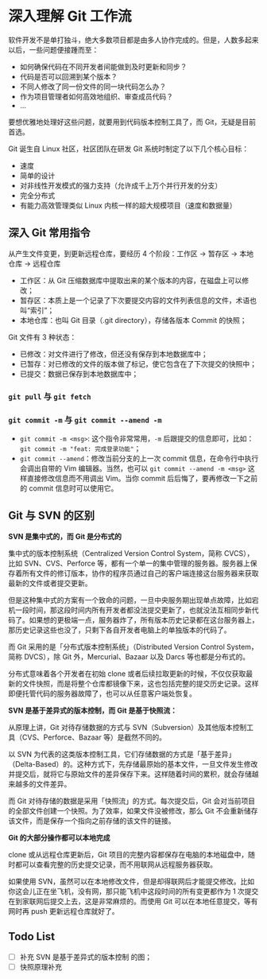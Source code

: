 # 深入理解 Git 工作流

软件开发不是单打独斗，绝大多数项目都是由多人协作完成的。但是，人数多起来以后，一些问题便接踵而至：

* 如何确保代码在不同开发者间能做到及时更新和同步？
* 代码是否可以回溯到某个版本？
* 不同人修改了同一份文件的同一块代码怎么办？
* 作为项目管理者如何高效地组织、审查成员代码？
* ...

要想优雅地处理好这些问题，就要用到代码版本控制工具了，而 Git，无疑是目前首选。

Git 诞生自 Linux 社区，社区团队在研发 Git 系统时制定了以下几个核心目标：

* 速度
* 简单的设计
* 对非线性开发模式的强力支持（允许成千上万个并行开发的分支）
* 完全分布式
* 有能力高效管理类似 Linux 内核一样的超大规模项目（速度和数据量）

## 深入 Git 常用指令

从产生文件变更，到更新远程仓库，要经历 4 个阶段：工作区 -> 暂存区 -> 本地仓库 -> 远程仓库

* 工作区：从 Git 压缩数据库中提取出来的某个版本的内容，在磁盘上可以修改；
* 暂存区：本质上是一个记录了下次要提交内容的文件列表信息的文件，术语也叫“索引”；
* 本地仓库：也叫 Git 目录（.git directory），存储各版本 Commit 的快照；

Git 文件有 3 种状态：

* 已修改：对文件进行了修改，但还没有保存到本地数据库中；
* 已暂存：对已修改的文件的版本做了标记，使它包含在了下次提交的快照中；
* 已提交：数据已保存到本地数据库中；

### `git pull` 与 `git fetch`

### `git commit -m` 与 `git commit --amend -m`

* `git commit -m <msg>`: 这个指令非常常用，`-m` 后跟提交的信息即可，比如：`git commit -m "feat: 完成登录功能"`；
* `git commit --amend`：修改当前分支的上一次 commit 信息，在命令行中执行会调出自带的 Vim 编辑器。当然，也可以 `git commit --amend -m <msg>` 这样直接修改信息而不用调出 Vim。当你 commit 后后悔了，要再修改一下之前的 commit 信息时可以使用它。

## Git 与 SVN 的区别

**SVN 是集中式的，而 Git 是分布式的**

集中式的版本控制系统（Centralized Version Control System，简称 CVCS），比如 SVN、CVS、Perforce 等，都有一个单一的集中管理的服务器。服务器上保存着所有文件的修订版本，协作的程序员通过自己的客户端连接这台服务器来获取最新的文件或者提交更新。

但是这种集中式的方案有一个致命的问题，一旦中央服务期出现单点故障，比如宕机一段时间，那这段时间内所有开发者都没法提交更新了，也就没法互相同步新代码了。如果想的更极端一点，服务器炸了，所有版本历史记录都在这台服务器上，那历史记录这些也没了，只剩下各自开发者电脑上的单独版本的代码了。

而 Git 采用的是「分布式版本控制系统」（Distributed Version Control System，简称 DVCS），除 Git 外，Mercurial、Bazaar 以及 Darcs 等也都是分布式的。

分布式意味着各个开发者在初始 clone 或者后续拉取更新的时候，不仅仅获取最新的文件快照，而是将整个仓库都镜像下来，这也包括完整的提交历史记录。这样即便托管代码的服务器故障了，也可以从任意客户端处恢复。

**SVN 是基于差异式的版本控制，而 Git 是基于快照流：**

从原理上讲，Git 对待存储数据的方式与 SVN（Subversion）及其他版本控制工具（CVS、Perforce、Bazaar 等）是截然不同的。

以 SVN 为代表的这类版本控制工具，它们存储数据的方式是「基于差异」（Delta-Based）的。这种方式下，先存储最原始的基本文件，一旦文件发生修改并提交后，就将它与原始文件的差异保存下来。这样随着时间的累积，就会存储越来越多的文件差异。

而 Git 对待存储的数据是采用「快照流」的方式。每次提交后，Git 会对当前项目的全部文件创建一个快照。为了效率，如果文件没被修改，那么 Git 不会重新储存该文件，而是保存一个指向之前存储的该文件的链接。

**Git 的大部分操作都可以本地完成**

clone 或从远程仓库更新后，Git 项目的完整内容都保存在电脑的本地磁盘中，随时都可以查看完整的历史提交记录，而不用联网从远程服务器获取。

如果使用 SVN，虽然可以在本地修改文件，但是却得联网后才能提交修改。比如你这会儿正在坐飞机，没有网，那只能飞机中这段时间的所有变更都作为 1 次提交在到家联网后提交上去，这是非常麻烦的。而使用 Git 可以在本地任意提交，等有网时再 push 更新远程仓库就好了。

## Todo List

- [ ] 补充 SVN 是基于差异式的版本控制 的图；
- [ ] 快照原理补充
